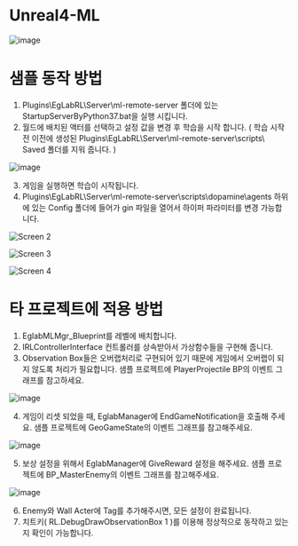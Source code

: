 # Unreal4-ML

![image](https://github.com/sangth84/Unreal4-ML/assets/40972832/d43abb7e-1821-4565-9b3f-3d3271eb2632)

# 샘플 동작 방법
1.	Plugins\EgLabRL\Server\ml-remote-server 폴더에 있는 StartupServerByPython37.bat을 실행 시킵니다.
2.	월드에 배치된 액터를 선택하고 설정 값을 변경 후 학습을 시작 합니다.
( 학습 시작 전 이전에 생성된 Plugins\EgLabRL\Server\ml-remote-server\scripts\ Saved 폴더를 지워 줍니다. )

![image](https://github.com/sangth84/Unreal4-ML/assets/40972832/632cdc06-e67e-403f-9f6a-b80cbc74eedd)

3.	게임을 실행하면 학습이 시작됩니다.
4.	Plugins\EgLabRL\Server\ml-remote-server\scripts\dopamine\agents 하위에 있는 Config 폴더에 들어가 gin 파일을 열어서 하이퍼 파라미터를 변경 가능합니다.

![Screen 2](https://github.com/sangth84/Unreal4-ML/assets/40972832/0d586ca6-ba4b-4b8f-b3b8-22f98a222189)

![Screen 3](https://github.com/sangth84/Unreal4-ML/assets/40972832/ce913262-4fe9-411d-9b05-cc200773d779)

![Screen 4](https://github.com/sangth84/Unreal4-ML/assets/40972832/ef38d681-8aa6-4095-b1d5-5a68eaedad66)

# 타 프로젝트에 적용 방법
1.	EglabMLMgr_Blueprint를 레벨에 배치합니다.
2.	IRLControllerInterface 컨트롤러를 상속받아서 가상함수들을 구현해 줍니다.
3.	Observation Box들은 오버랩처리로 구현되어 있기 때문에 게임에서 오버랩이 되지 않도록 처리가 필요합니다.
샘플 프로젝트에 PlayerProjectile BP의 이벤트 그래프를 참고하세요.

![image](https://github.com/sangth84/Unreal4-ML/assets/40972832/f173f6ad-6285-4a5b-b242-5860592bde4c)

4.	게임이 리셋 되었을 때, EglabManager에 EndGameNotification을 호출해 주세요.
샘플 프로젝트에 GeoGameState의 이벤트 그래프를 참고해주세요.

![image](https://github.com/sangth84/Unreal4-ML/assets/40972832/a55ea4ca-6206-49bc-aaa9-b9e1cab0a1af)

5.	보상 설정을 위해서 EglabManager에 GiveReward 설정을 해주세요.
샘플 프로젝트에 BP_MasterEnemy의 이벤트 그래프를 참고해주세요.

![image](https://github.com/sangth84/Unreal4-ML/assets/40972832/f06f95e7-a230-4b06-82e6-88281a10a021)

6.	Enemy와 Wall Acter에 Tag를 추가해주시면, 모든 설정이 완료됩니다.
7.	치트키( RL.DebugDrawObservationBox 1 )를 이용해 정상적으로 동작하고 있는지 확인이 가능합니다.
